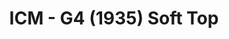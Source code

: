 ---
layout: product
title: "ICM - G4 (1935) Soft Top"
price: "TBA" 
desc: "N/A"
img_path: "/assets/img/ICM72472.jpg"
brand: "N/A"
available: false
special_offer: false
new: false
soon: false
cat: "010000"
subcat: "013600"
subsubcat: "0N/A"
sifra: "ICM72472"
popular: false
---